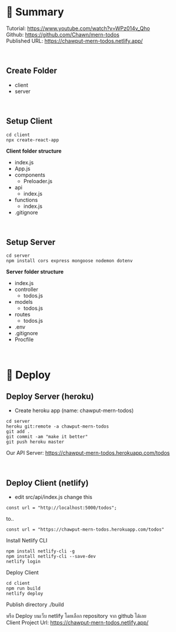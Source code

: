 # 📒 Summary

Tutorial: https://www.youtube.com/watch?v=WPz014v_Qho  
Github: https://github.com/Chawn/mern-todos  
Published URL: https://chawput-mern-todos.netlify.app/  

<br/>

## Create Folder
- client
- server   

<br/>

## Setup Client 
```console
cd client
npx create-react-app
```
**Client folder structure**
- index.js
- App.js
- components
  - Preloader.js
- api
  - index.js
- functions
  - index.js
- .gitignore

<br/>

## Setup Server
```console
cd server
npm install cors express mongoose nodemon dotenv
```
**Server folder structure**
- index.js
- controller
  - todos.js
- models
  - todos.js
- routes
  - todos.js
- .env
- .gitignore
- Procfile

<br/>


# 🚀 Deploy
## Deploy Server (heroku)
- Create heroku app (name: chawput-mern-todos)

```
cd server
heroku git:remote -a chawput-mern-todos
git add .
git commit -am "make it better"
git push heroku master
```
Our API Server: https://chawput-mern-todos.herokuapp.com/todos

<br/>

## Deploy Client (netlify)
- edit src/api/index.js
change this 
```
const url = "http://localhost:5000/todos";
```
to..
```
const url = "https://chawput-mern-todos.herokuapp.com/todos"
```

Install Netlify CLI
```
npm install netlify-cli -g
npm install netlify-cli --save-dev
netlify login
```


Deploy Client
```
cd client
npm run build
netlify deploy
```
Publish directory ./build  
  
หรือ Deploy บนเว็บ netlify โดยเลือก repository จาก github ได้เลย  
Client Project Url: https://chawput-mern-todos.netlify.app/
